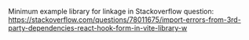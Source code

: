 Minimum example library for linkage in Stackoverflow question:
https://stackoverflow.com/questions/78011675/import-errors-from-3rd-party-dependencies-react-hook-form-in-vite-library-w
